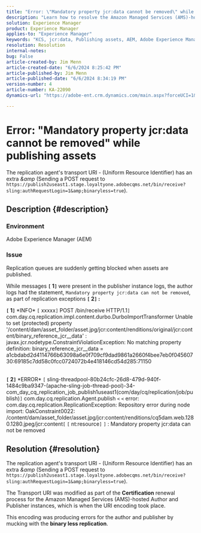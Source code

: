 ```yaml
---
title: "Error: \"Mandatory property jcr:data cannot be removed\" while publishing assets"
description: "Learn how to resolve the Amazon Managed Services (AMS)-hosted Author and Publisher instances when the URI encoding took place."
solution: Experience Manager
product: Experience Manager
applies-to: "Experience Manager"
keywords: "KCS, jcr:data, Publishing assets, AEM, Adobe Experience Manager, Amazon Managed Services, AMS, Troubleshooting, transport URI, transport Uniform Resource Identifier"
resolution: Resolution
internal-notes: 
bug: False
article-created-by: Jim Menn
article-created-date: "6/6/2024 8:25:42 PM"
article-published-by: Jim Menn
article-published-date: "6/6/2024 8:34:19 PM"
version-number: 4
article-number: KA-22090
dynamics-url: "https://adobe-ent.crm.dynamics.com/main.aspx?forceUCI=1&pagetype=entityrecord&etn=knowledgearticle&id=36824eef-4224-ef11-840a-000d3a338844"

---
```

# Error: "Mandatory property jcr:data cannot be removed" while publishing assets


The replication agent's transport URI - (Uniform Resource Identifier) has an extra *&amp* (Sending a POST request to `https://publish2useast1.stage.loyaltyone.adobecqms.net/bin/receive?sling:authRequestLogin=1&amp;binaryless=true`).

## Description {#description}


### <b>Environment</b>

Adobe Experience Manager (AEM)

### <b>Issue</b>

Replication queues are suddenly getting blocked when assets are published.

While messages <b>`[` 1`]` </b> were present in the publisher instance logs, the author logs had the statement, `Mandatory property jcr:data can not be removed`, as part of replication exceptions <b>`[` 2`]` :</b>


<b>`[` 1`]` </b> \*INFO\* `[` xxxxx`]`  POST /bin/receive HTTP/1.1`]`  com.day.cq.replication.impl.content.durbo.DurboImportTransformer Unable to set (protected) property '/content/dam/asset_folder/asset.jpg/jcr:content/renditions/original/jcr:content/binary_reference_jcr__data' : javax.jcr.nodetype.ConstraintViolationException: No matching property definition: binary_reference_jcr__data = a1cbdabd2d4114766b63098a6e0f709cf9dad9861a2660f4bee7eb0f04560730:69185c7dd58c0fcc0724072b4e418146cd54d285:71150<br><br>

<b>`[` 2`]` </b> \*ERROR\* `[` sling-threadpool-80b24cfc-26d8-479d-940f-1484c9ba9347-(apache-sling-job-thread-pool)-34-com_day_cq_replication_job_publish1useast1(com/day/cq/replication/job/publish)`]`  com.day.cq.replication.Agent.publish `<` `<`  error: com.day.cq.replication.ReplicationException: Repository error during node import: OakConstraint0022: /content/dam/asset_folder/asset.jpg/jcr:content/renditions/cq5dam.web.1280.1280.jpeg/jcr:content`[` `[` nt:resource`]` `]` : Mandatory property jcr:data can not be removed<br>

## Resolution {#resolution}


The replication agent's transport URI - (Uniform Resource Identifier) has an extra *&amp* (Sending a POST request to `https://publish2useast1.stage.loyaltyone.adobecqms.net/bin/receive?sling:authRequestLogin=1&amp;binaryless=true`).

The Transport URI was modified as part of the <b>Certification</b> renewal process for the Amazon Managed Services (AMS)-hosted Author and Publisher instances, which is when the URI encoding took place.

This encoding was producing errors for the author and publisher by mucking with the <b>binary less replication</b>.
